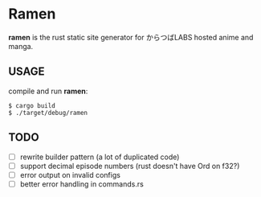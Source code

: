 
# Ramen

**ramen** is the rust static site generator for からつばLABS hosted anime
and manga.

## USAGE

compile and run **ramen**:
```
$ cargo build
$ ./target/debug/ramen
```

## TODO

- [ ] rewrite builder pattern (a lot of duplicated code)
- [ ] support decimal episode numbers (rust doesn't have Ord on f32?)
- [ ] error output on invalid configs
- [ ] better error handling in commands.rs
